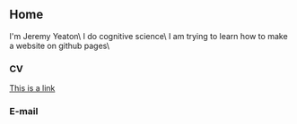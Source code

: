 ## Home
I'm Jeremy Yeaton\\
I do cognitive science\\
I am trying to learn how to make a website on github pages\\

### CV
[This is a link](https://www.google.com)
### E-mail
